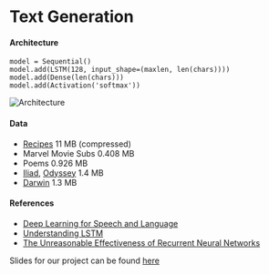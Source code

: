 # Text Generation

#### Architecture

```
model = Sequential()
model.add(LSTM(128, input_shape=(maxlen, len(chars))))
model.add(Dense(len(chars)))
model.add(Activation('softmax'))
```
![Architecture](https://pp.vk.me/c638224/v638224173/215b3/5CqdJl1AhWk.jpg "Architecture")

#### Data
- [Recipes](http://www.ffts.com/recipes.htm) 11 MB (compressed)
- Marvel Movie Subs 0.408 MB
- Poems 0.926 MB
- [Iliad](http://classics.mit.edu/Homer/iliad.mb.txt), [Odyssey](http://classics.mit.edu/Homer/odyssey.mb.txt) 1.4 MB
- [Darwin](https://archive.org/stream/originofspecies00darwuoft/originofspecies00darwuoft_djvu.txt) 1.3 MB

#### References
- [Deep Learning for Speech and Language](https://telecombcn-dl.github.io/2017-dlsl/)
- [Understanding LSTM](http://colah.github.io/posts/2015-08-Understanding-LSTMs/)
- [The Unreasonable Effectiveness of Recurrent Neural Networks](http://karpathy.github.io/2015/05/21/rnn-effectiveness/)

Slides for our project can be found [here](https://docs.google.com/presentation/d/1sTySL7mtvsF3S0tOxSmpnh0tlorLkxpwfCR29ysxENQ/edit?usp=sharing)
